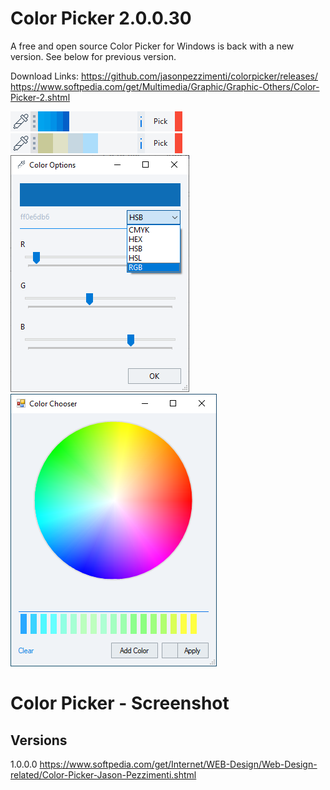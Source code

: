 # Color Picker 2.0.0.30
A free and open source Color Picker for Windows is back with a new version. See below for previous version.

Download Links:
https://github.com/jasonpezzimenti/colorpicker/releases/
https://www.softpedia.com/get/Multimedia/Graphic/Graphic-Others/Color-Picker-2.shtml

<img src="/ColorPicker.png" alt="Color Picker Screenshot"/>&nbsp;<img src="/ColorPicker2.png" alt="Alternate Color Picker Screenshot"/><br/>
<img src="/ColorPicker4.png" alt="Alternate Color Picker Screenshot"/><br/>
<img src="/ColorPicker7.png" alt="Alternate Color Picker Screenshot"/>
# Color Picker - Screenshot

## Versions
1.0.0.0
https://www.softpedia.com/get/Internet/WEB-Design/Web-Design-related/Color-Picker-Jason-Pezzimenti.shtml
